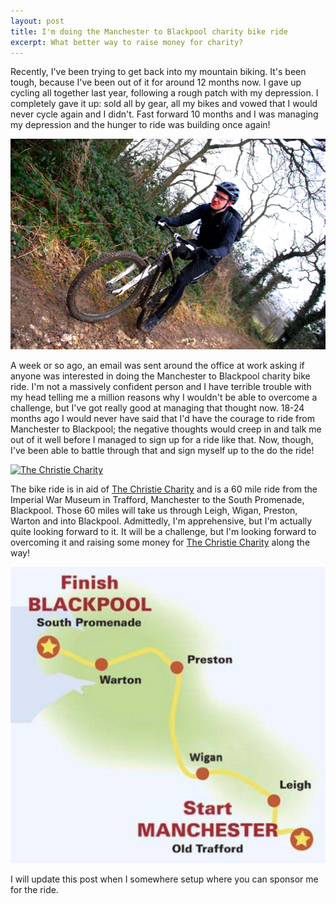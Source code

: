```yaml
---
layout: post
title: I'm doing the Manchester to Blackpool charity bike ride
excerpt: What better way to raise money for charity?
---
```


Recently, I've been trying to get back into my mountain biking. It's been tough, because I've been
out of it for around 12 months now. I gave up cycling all together last year, following a rough patch with my
depression. I completely gave it up: sold all by gear, all my bikes and vowed that I would never cycle again and I
didn't. Fast forward 10 months and I was managing my depression and the hunger to ride was building once again!

<img src="/assets/img/posts/manchester-to-blackpool-charity-bike-ride/leeds-ride.jpg" alt="Joe mountain biking near Leeds" class="joe-leeds-ride center img-responsive img-rounded" />

A week or so ago, an email was sent around the office at work asking if anyone was interested in doing the Manchester
to Blackpool charity bike ride. I'm not a massively confident person and I have terrible trouble with my head telling me
a million reasons why I wouldn't be able to overcome a challenge, but I've got really good at managing that thought now.
18-24 months ago I would never have said that I'd have the courage to ride from Manchester to Blackpool; the negative
thoughts would creep in and talk me out of it well before I managed to sign up for a ride like that. Now, though, I've
been able to battle through that and sign myself up to the do the ride!

<a href="http://www.christie.nhs.uk/the-christie-charity" target="_blank"><image src="http://www.christie.nhs.uk/Content/img/global/charity-logo-full.png" alt="The Christie Charity" class="center img-responsive the-christie-charity"/></a>

The bike ride is in aid of [The Christie Charity][the-christie-site] and is a 60 mile ride from the Imperial War
Museum in Trafford, Manchester to the South Promenade, Blackpool. Those 60 miles will take us through Leigh, Wigan,
Preston, Warton and into Blackpool. Admittedly, I'm apprehensive, but I'm actually quite looking forward to it. It will
be a challenge, but I'm looking forward to overcoming it and raising some money for
[The Christie Charity][the-christie-site] along the way!

<img src="/assets/img/posts/manchester-to-blackpool-charity-bike-ride/map.png" alt="A map of the route" class="map-of-route center img-responsive img-rounded" />

I will update this post when I somewhere setup where you can sponsor me for the ride.
 
[the-christie-site]: http://www.christie.nhs.uk/the-christie-charity
